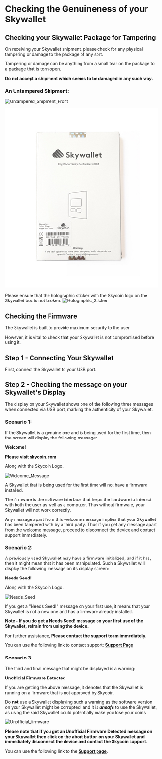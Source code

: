 # Checking the Genuineness of your Skywallet

## Checking your Skywallet Package for Tampering

On receiving your Skywallet shipment, please check for any physical tampering or damage to the package of any sort.

Tampering or damage can be anything from a small tear on the package to a package that is torn open.

**Do not accept a shipment which seems to be damaged in any such way.**

### An Untampered Shipment:

![Untampered_Shipment_Front](https://github.com/SkycoinProject/User-Manuals/blob/master/Pictures/Skywallet-Untampered-Front-Side.jpg)

![Untampered_Shipment_Back](https://github.com/SkycoinProject/User-Manuals/blob/master/Pictures/Skywallet-Untampered-Back-Side.jpg)

Please ensure that the holographic sticker with the Skycoin logo on the Skywallet box is not broken.
![Holographic_Sticker](https://github.com/SkycoinProject/User-Manuals/blob/master/Pictures/Skywallet-Untampered-Holographic-Sticker.jpg)

## Checking the Firmware

The Skywallet is built to provide maximum security to the user.

However, it is vital to check that your Skywallet is not compromised before using it.

## Step 1 - Connecting Your Skywallet

First, connect the Skywallet to your USB port.

## Step 2 - Checking the message on your Skywallet's Display

The display on your Skywallet shows one of the following three messages when connected via USB port, marking the authenticity of your Skywallet.

### Scenario 1:

If the Skywallet is a genuine one and is being used for the first time, then the screen will display the following message:

**Welcome!**

**Please visit skycoin.com** 

Along with the Skycoin Logo.

![Welcome_Message](https://github.com/SkycoinProject/User-Manuals/blob/master/Pictures/Skywallet_Welcome_Message.png)

A Skywallet that is being used for the first time will not have a firmware installed.

The firmware is the software interface that helps the hardware to interact with both the user as well as a computer. Thus without firmware, your Skywallet will not work correctly.

Any message apart from this welcome message implies that your Skywallet has been tampered with by a third party. Thus if you get any message apart from the welcome message, proceed to disconnect the device and contact support immediately.

### Scenario 2:

A previously used Skywallet may have a firmware initialized, and if it has, then it might mean that it has been manipulated. Such a Skywallet will display the following message on its display screen:

**Needs Seed!**

Along with the Skycoin Logo.

![Needs_Seed](https://github.com/SkycoinProject/User-Manuals/blob/master/Pictures/Skywallet_Needs_Seed.png)

If you get a "Needs Seed!" message on your first use, it means that your Skywallet is not a new one and has a firmware already installed.

**Note - If you do get a Needs Seed! message on your first use of the Skywallet, refrain from using the device.**

For further assistance, **Please contact the support team immediately.**

You can use the following link to contact support: **[Support Page](https://store.skycoin.com/pages/support)**

### Scenario 3:

The third and final message that might be displayed is a warning:

**Unofficial Firmware Detected**

If you are getting the above message, it denotes that the Skywallet is running on a firmware that is not approved by Skycoin. 

Do **not** use a Skywallet displaying such a warning as the software version on your Skywallet might be corrupted, and it is ***unsafe*** to use the Skywallet, as using the said Skywallet could potentially make you lose your coins.

![Unofficial_firmware](https://github.com/SkycoinProject/User-Manuals/blob/master/Pictures/Skywallet_Unofficial_Firmware_Detection.png)
  
**Please note that if you get an Unofficial Firmware Detected message on your Skywallet then click on the abort button on your Skywallet and immediately disconnect the device and contact the Skycoin support.**

You can use the following link to the **[Support page](https://store.skycoin.com/pages/support)**.

